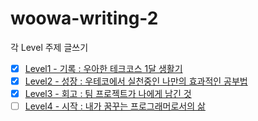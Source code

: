# woowa-writing-2

각 Level 주제 글쓰기

- [x] [Level1 - 기록 : 우아한 테크코스 1달 생활기](https://github.com/lowoon/woowa-writing-2/tree/lowoon/Level1)
- [x] [Level2 - 성장 : 우테코에서 실천중인 나만의 효과적인 공부법](https://github.com/lowoon/woowa-writing-2/tree/lowoon/Level2)
- [x] [Level3 - 회고 : 팀 프로젝트가 나에게 남긴 것](https://github.com/lowoon/woowa-writing-2/tree/lowoon/Level3)
- [ ] [Level4 - 시작 : 내가 꿈꾸는 프로그래머로서의 삶](https://github.com/lowoon/woowa-writing-2/tree/lowoon/Level4)

